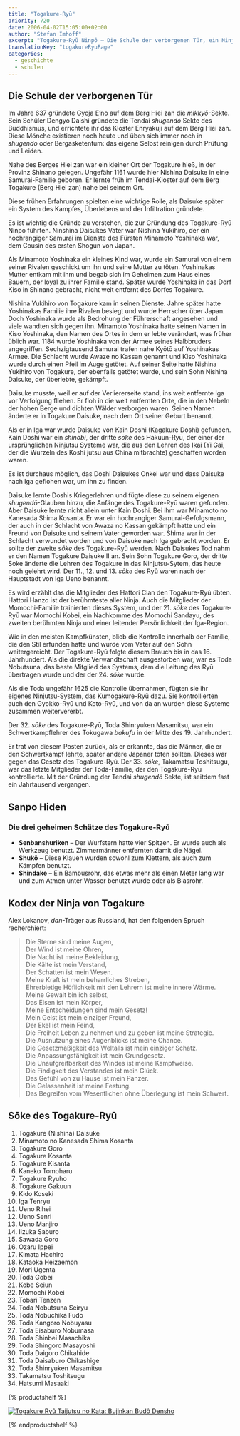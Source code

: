 ```yaml
---
title: "Togakure-Ryū"
priority: 720
date: 2006-04-02T15:05:00+02:00
author: "Stefan Imhoff"
excerpt: "Togakure-Ryū Ninpō – Die Schule der verborgenen Tür, ein Ninja-Ryū gegründet von Daisuke Togakure, ist nun fast schon tausend Jahre alt."
translationKey: "togakureRyuPage"
categories:
  - geschichte
  - schulen
---
```


## Die Schule der verborgenen Tür

Im Jahre 637 gründete Gyoja E’no auf dem Berg Hiei zan die _mikkyō_-Sekte. Sein Schüler Dengyo Daishi gründete die Tendai _shugendō_ Sekte des Buddhismus, und errichtete ihr das Kloster Enryakuji auf dem Berg Hiei zan. Diese Mönche existieren noch heute und üben sich immer noch in _shugendō_ oder Bergasketentum: das eigene Selbst reinigen durch Prüfung und Leiden.

Nahe des Berges Hiei zan war ein kleiner Ort der Togakure hieß, in der Provinz Shinano gelegen. Ungefähr 1161 wurde hier Nishina Daisuke in eine Samurai-Familie geboren. Er lernte früh im Tendai-Kloster auf dem Berg Togakure (Berg Hiei zan) nahe bei seinem Ort.

Diese frühen Erfahrungen spielten eine wichtige Rolle, als Daisuke später ein System des Kampfes, Überlebens und der Infiltration gründete.

Es ist wichtig die Gründe zu verstehen, die zur Gründung des Togakure-Ryū Ninpō führten. Ninshina Daisukes Vater war Nishina Yukihiro, der ein hochrangiger Samurai im Dienste des Fürsten Minamoto Yoshinaka war, dem Cousin des ersten Shogun von Japan.

Als Minamoto Yoshinaka ein kleines Kind war, wurde ein Samurai von einem seiner Rivalen geschickt um ihn und seine Mutter zu töten. Yoshinakas Mutter entkam mit ihm und begab sich im Geheimen zum Haus eines Bauern, der loyal zu ihrer Familie stand. Später wurde Yoshinaka in das Dorf Kiso in Shinano gebracht, nicht weit entfernt des Dorfes Togakure.

Nishina Yukihiro von Togakure kam in seinen Dienste. Jahre später hatte Yoshinakas Familie ihre Rivalen besiegt und wurde Herrscher über Japan. Doch Yoshinaka wurde als Bedrohung der Führerschaft angesehen und viele wandten sich gegen ihn. Minamoto Yoshinaka hatte seinen Namen in Kiso Yoshinaka, den Namen des Ortes in dem er lebte verändert, was früher üblich war. 1184 wurde Yoshinaka von der Armee seines Halbbruders angegriffen. Sechzigtausend Samurai trafen nahe Kyōtō auf Yoshinakas Armee. Die Schlacht wurde Awaze no Kassan genannt und Kiso Yoshinaka wurde durch einen Pfeil im Auge getötet. Auf seiner Seite hatte Nishina Yukihiro von Togakure, der ebenfalls getötet wurde, und sein Sohn Nishina Daisuke, der überlebte, gekämpft.

Daisuke musste, weil er auf der Verliererseite stand, ins weit entfernte Iga vor Verfolgung fliehen. Er floh in die weit entfernten Orte, die in den Nebeln der hohen Berge und dichten Wälder verborgen waren. Seinen Namen änderte er in Togakure Daisuke, nach dem Ort seiner Geburt benannt.

Als er in Iga war wurde Daisuke von Kain Doshi (Kagakure Doshi) gefunden. Kain Doshi war ein _shinobi_, der dritte _sōke_ des Hakuun-Ryū, der einer der ursprünglichen Ninjutsu Systeme war, die aus den Lehren des Ikai (Yi Gai, der die Wurzeln des Koshi jutsu aus China mitbrachte) geschaffen worden waren.

Es ist durchaus möglich, das Doshi Daisukes Onkel war und dass Daisuke nach Iga geflohen war, um ihn zu finden.

Daisuke lernte Doshis Kriegerlehren und fügte diese zu seinem eigenen _shugendō_-Glauben hinzu, die Anfänge des Togakure-Ryū waren gefunden. Aber Daisuke lernte nicht allein unter Kain Doshi. Bei ihm war Minamoto no Kanesada Shima Kosanta. Er war ein hochrangiger Samurai-Gefolgsmann, der auch in der Schlacht von Awaza no Kassan gekämpft hatte und ein Freund von Daisuke und seinem Vater geworden war. Shima war in der Schlacht verwundet worden und von Daisuke nach Iga gebracht worden. Er sollte der zweite _sōke_ des Togakure-Ryū werden. Nach Daisukes Tod nahm er den Namen Togakure Daisuke II an. Sein Sohn Togakure Goro, der dritte Soke änderte die Lehren des Togakure in das Ninjutsu-Sytem, das heute noch gelehrt wird. Der 11., 12. und 13. _sōke_ des Ryū waren nach der Hauptstadt von Iga Ueno benannt.

Es wird erzählt das die Mitglieder des Hattori Clan den Togakure-Ryū übten. Hattori Hanzo ist der berühmteste aller Ninja. Auch die Mitglieder der Momochi-Familie trainierten dieses System, und der 21. _sōke_ des Togakure-Ryū war Momochi Kobei, ein Nachkomme des Momochi Sandayu, des zweiten berühmten Ninja und einer leitender Persönlichkeit der Iga-Region.

Wie in den meisten Kampfkünsten, blieb die Kontrolle innerhalb der Familie, die den Stil erfunden hatte und wurde vom Vater auf den Sohn weitergereicht. Der Togakure-Ryū folgte diesem Brauch bis in das 16. Jahrhundert. Als die direkte Verwandtschaft ausgestorben war, war es Toda Nobutsuna, das beste Mitglied des Systems, dem die Leitung des Ryū übertragen wurde und der der 24. _sōke_ wurde.

Als die Toda ungefähr 1625 die Kontrolle übernahmen, fügten sie ihr eigenes Ninjutsu-System, das Kumogakure-Ryū dazu. Sie kontrollierten auch den Gyokko-Ryū und Koto-Ryū, und von da an wurden diese Systeme zusammen weitervererbt.

Der 32. _sōke_ des Togakure-Ryū, Toda Shinryuken Masamitsu, war ein Schwertkampflehrer des Tokugawa _bakufu_ in der Mitte des 19. Jahrhundert.

Er trat von diesem Posten zurück, als er erkannte, das die Männer, die er den Schwertkampf lehrte, später andere Japaner töten sollten. Dieses war gegen das Gesetz des Togakure-Ryū. Der 33. _sōke_, Takamatsu Toshitsugu, war das letzte Mitglieder der Toda-Familie, der den Togakure-Ryū kontrollierte. Mit der Gründung der Tendai _shugendō_ Sekte, ist seitdem fast ein Jahrtausend vergangen.

## Sanpo Hiden

### Die drei geheimen Schätze des Togakure-Ryū

- **Senbanshuriken** – Der Wurfstern hatte vier Spitzen. Er wurde auch als Werkzeug benutzt. Zimmermänner entfernten damit die Nägel.
- **Shukō** – Diese Klauen wurden sowohl zum Klettern, als auch zum Kämpfen benutzt.
- **Shindake** – Ein Bambusrohr, das etwas mehr als einen Meter lang war und zum Atmen unter Wasser benutzt wurde oder als Blasrohr.

## Kodex der Ninja von Togakure

Alex Lokanov, _dan_-Träger aus Russland, hat den folgenden Spruch recherchiert:

> Die Sterne sind meine Augen,\
> Der Wind ist meine Ohren,\
> Die Nacht ist meine Bekleidung,\
> Die Kälte ist mein Verstand,\
> Der Schatten ist mein Wesen.\
> Meine Kraft ist mein beharrliches Streben,\
> Ehrerbietige Höflichkeit mit den Lehrern ist meine innere Wärme.\
> Meine Gewalt bin ich selbst,\
> Das Eisen ist mein Körper,\
> Meine Entscheidungen sind mein Gesetz!\
> Mein Geist ist mein einziger Freund,\
> Der Ekel ist mein Feind,\
> Die Freiheit Leben zu nehmen und zu geben ist meine Strategie.\
> Die Ausnutzung eines Augenblicks ist meine Chance.\
> Die Gesetzmäßigkeit des Weltalls ist mein einziger Schatz.\
> Die Anpassungsfähigkeit ist mein Grundgesetz.\
> Die Unaufgreifbarkeit des Windes ist meine Kampfweise.\
> Die Findigkeit des Verstandes ist mein Glück.\
> Das Gefühl von zu Hause ist mein Panzer.\
> Die Gelassenheit ist meine Festung.\
> Das Begreifen vom Wesentlichen ohne Überlegung ist mein Schwert.

## Sōke des Togakure-Ryū

1. Togakure (Nishina) Daisuke
2. Minamoto no Kanesada Shima Kosanta
3. Togakure Goro
4. Togakure Kosanta
5. Togakure Kisanta
6. Kaneko Tomoharu
7. Togakure Ryuho
8. Togakure Gakuun
9. Kido Koseki
10. Iga Tenryu
11. Ueno Rihei
12. Ueno Senri
13. Ueno Manjiro
14. Iizuka Saburo
15. Sawada Goro
16. Ozaru Ippei
17. Kimata Hachiro
18. Kataoka Heizaemon
19. Mori Ugenta
20. Toda Gobei
21. Kobe Seiun
22. Momochi Kobei
23. Tobari Tenzen
24. Toda Nobutsuna Seiryu
25. Toda Nobuchika Fudo
26. Toda Kangoro Nobuyasu
27. Toda Eisaburo Nobumasa
28. Toda Shinbei Masachika
29. Toda Shingoro Masayoshi
30. Toda Daigoro Chikahide
31. Toda Daisaburo Chikashige
32. Toda Shinryuken Masamitsu
33. Takamatsu Toshitsugu
34. Hatsumi Masaaki

{% productshelf %}

<a class="product" href="http://www.amazon.de/gp/product/3924862184?ie=UTF8&tag=stefanimhoffde-21&linkCode=as2&camp=1638&creative=6742&creativeASIN=3924862184" rel="nofollow noopener noreferrer external" target="_blank">
  <img
    alt="Togakure Ryû Taijutsu no Kata: Bujinkan Budô Densho"
    class="product-cover"
    src="/assets/images/book/togakure-ryu-taijutsu-no-kata.jpg"
  />
</a>

{% endproductshelf %}
